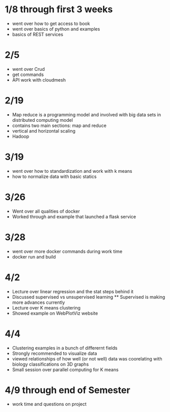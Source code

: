 # 1/8 through first 3 weeks
* went over how to get access to book
* went over basics of python and examples
* basics of REST services

# 2/5 
* went over Crud
* get commands
* API work with cloudmesh

# 2/19
* Map reduce is a programming model and involved with big data sets in distributed computing model
* contains two main sections: map and reduce
* vertical and horizontal scaling
* Hadoop

# 3/19 
* went over how to standardization and work with k means 
* how to normalize data with basic statics 


# 3/26
* Went over all qualities of docker 
* Worked through and example that launched a flask service

# 3/28
* went over more docker commands during work time
* docker run and build

# 4/2
* Lecture over linear regression and the stat steps behind it
* Discussed supervised vs unsupervised learning
** Supervised is making more advances currently
* Lecture over K means clustering
* Showed example on WebPlotViz website

# 4/4
* Clustering examples in a bunch of differernt fields 
* Strongly recommended to visualize data
* viewed relationships of how well (or not well) data was coorelating with biology classifications on 3D graphs
* Small session over parallel computing for K means 

# 4/9 through end of Semester 
* work time and questions on project

